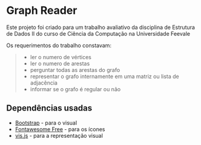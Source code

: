 # Graph Reader

Este projeto foi criado para um trabalho avaliativo da disciplina de Estrutura de Dados II do curso de Ciência da Computação na Universidade Feevale

Os requerimentos do trabalho constavam:
>* ler o numero de vértices
>* ler o numero de arestas
>* perguntar todas as arestas do grafo
>* representar o grafo internamente em uma matriz ou lista de adjacência
>* informar se o grafo é regular ou não

## Dependências usadas

* [Bootstrap](https://github.com/twbs/bootstrap) - para o visual
* [Fontawesome Free](https://github.com/FortAwesome/Font-Awesome) - para os ícones
* [vis.js](https://github.com/visjs/vis_original) - para a representação visual